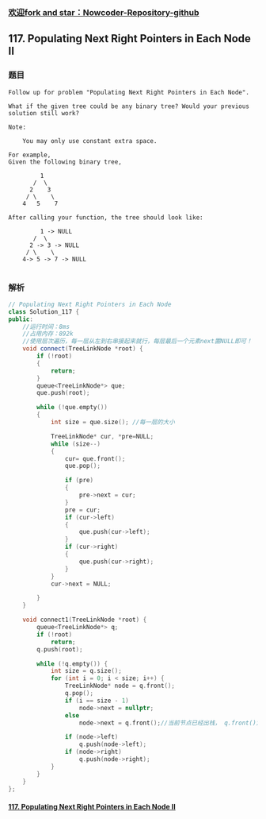 ### [欢迎fork and star：Nowcoder-Repository-github](https://github.com/ranjiewwen/Nowcoder)

## 117. Populating Next Right Pointers in Each Node II

### 题目

```
Follow up for problem "Populating Next Right Pointers in Each Node".

What if the given tree could be any binary tree? Would your previous solution still work?

Note:

    You may only use constant extra space.

For example,
Given the following binary tree,

         1
       /  \
      2    3
     / \    \
    4   5    7

After calling your function, the tree should look like:

         1 -> NULL
       /  \
      2 -> 3 -> NULL
     / \    \
    4-> 5 -> 7 -> NULL


```

### 解析

```C++
// Populating Next Right Pointers in Each Node
class Solution_117 {
public:
	//运行时间：8ms
    //占用内存：892k
	//使用层次遍历，每一层从左到右串接起来就行，每层最后一个元素next置NULL即可！
	void connect(TreeLinkNode *root) {
		if (!root)
		{
			return;
		}
		queue<TreeLinkNode*> que;
		que.push(root);

		while (!que.empty())
		{
			int size = que.size(); //每一层的大小

			TreeLinkNode* cur, *pre=NULL;
			while (size--)
			{
				cur= que.front();
				que.pop();

				if (pre)
				{
					pre->next = cur;		
				}
				pre = cur;
				if (cur->left)
				{
					que.push(cur->left);
				}
				if (cur->right)
				{
					que.push(cur->right);
				}
			}
			cur->next = NULL;

		}
	}

	void connect1(TreeLinkNode *root) {
		queue<TreeLinkNode*> q;
		if (!root)
			return;
		q.push(root);

		while (!q.empty()) {
			int size = q.size();
			for (int i = 0; i < size; i++) {
				TreeLinkNode* node = q.front();
				q.pop();
				if (i == size - 1)
					node->next = nullptr;
				else
					node->next = q.front();//当前节点已经出栈， q.front()为下一节点，避免记录上一次节点

				if (node->left)
					q.push(node->left);
				if (node->right)
					q.push(node->right);
			}
		}
	}
};
```

#### [117. Populating Next Right Pointers in Each Node II](https://leetcode.com/problems/populating-next-right-pointers-in-each-node-ii/description/)
